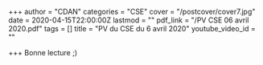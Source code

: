 +++
author = "CDAN"
categories = "CSE"
cover = "/postcover/cover7.jpg"
date = 2020-04-15T22:00:00Z
lastmod = ""
pdf_link = "/PV CSE 06 avril 2020.pdf"
tags = []
title = "PV du CSE du 6 avril 2020"
youtube_video_id = ""

+++
Bonne lecture ;)